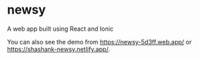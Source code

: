 # newsy

A web app built using React and Ionic

You can also see the demo from https://newsy-5d3ff.web.app/ or https://shashank-newsy.netlify.app/.

